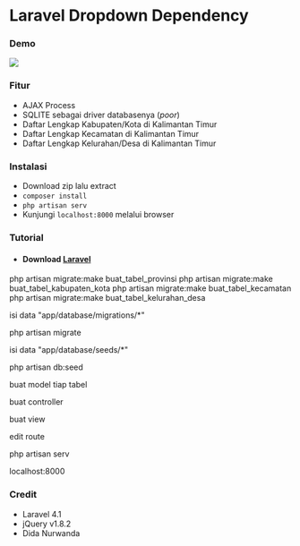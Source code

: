 # Laravel Dropdown Dependency

### Demo
<img src="https://raw.github.com/novay/novay-gallery/master/My%20Screenshot/Demo/Demo%20Dropdown%20Dependency.gif" />

### Fitur
 - AJAX Process
 - SQLITE sebagai driver databasenya (*poor*)
 - Daftar Lengkap Kabupaten/Kota di Kalimantan Timur
 - Daftar Lengkap Kecamatan di Kalimantan Timur
 - Daftar Lengkap Kelurahan/Desa di Kalimantan Timur

### Instalasi
 - Download zip lalu extract
 - `composer install`
 - `php artisan serv`
 - Kunjungi `localhost:8000` melalui browser

### Tutorial
 - #### Download [Laravel](https://github.com/laravel/laravel/archive/master.zip)
   



php artisan migrate:make buat_tabel_provinsi
php artisan migrate:make buat_tabel_kabupaten_kota
php artisan migrate:make buat_tabel_kecamatan
php artisan migrate:make buat_tabel_kelurahan_desa

isi data "app/database/migrations/*"

php artisan migrate

isi data "app/database/seeds/*"

php artisan db:seed

buat model tiap tabel

buat controller

buat view

edit route

php artisan serv

localhost:8000

### Credit
 - Laravel 4.1
 - jQuery v1.8.2
 - Dida Nurwanda